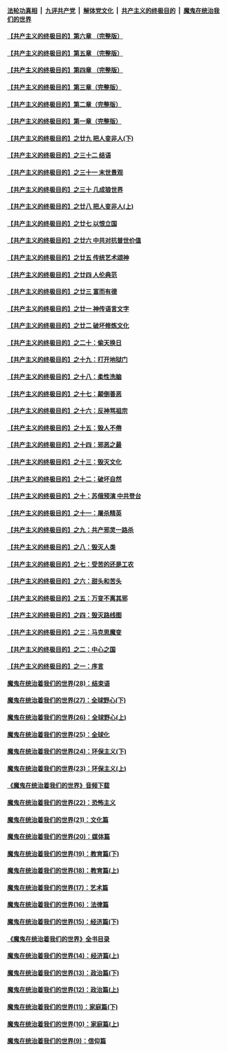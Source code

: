 ####  [法轮功真相](../../../../basic/blob/master/README.md?t=08252126) &nbsp;|&nbsp; [九评共产党](../../../../9ping.md/blob/master/README.md?t=08252126) &nbsp;|&nbsp; [解体党文化](../../../../jtdwh.md/blob/master/README.md?t=08252126)  &nbsp;|&nbsp; [共产主义的终极目的](../../../../gczydzjmd.md/blob/master/README.md?t=08252126) &nbsp;|&nbsp; [魔鬼在统治我们的世界](../../../../mgztzwmdsj.md/blob/master/README.md?t=08252126) 

#### [【共产主义的终极目的】第六章 （完整版）](../pages/nsc422/n11428913.md?t=08252126) 

#### [【共产主义的终极目的】第五章 （完整版）](../pages/nsc422/n11428912.md?t=08252126) 

#### [【共产主义的终极目的】第四章 （完整版）](../pages/nsc422/n11428907.md?t=08252126) 

#### [【共产主义的终极目的】第三章（完整版）](../pages/nsc422/n11428848.md?t=08252126) 

#### [【共产主义的终极目的】第二章（完整版）](../pages/nsc422/n11428831.md?t=08252126) 

#### [【共产主义的终极目的】第一章（完整版）](../pages/nsc422/n11417651.md?t=08252126) 

#### [【共产主义的终极目的】之廿九 把人变非人(下)](../pages/nsc422/n11344140.md?t=08252126) 

#### [【共产主义的终极目的】之三十二 结语](../pages/nsc422/n11360535.md?t=08252126) 

#### [【共产主义的终极目的】之三十一 末世景观](../pages/nsc422/n11351129.md?t=08252126) 

#### [【共产主义的终极目的】之三十 几成狼世界](../pages/nsc422/n11348280.md?t=08252126) 

#### [【共产主义的终极目的】之廿八 把人变非人(上)](../pages/nsc422/n11340492.md?t=08252126) 

#### [【共产主义的终极目的】之廿七 以恨立国](../pages/nsc422/n11336944.md?t=08252126) 

#### [【共产主义的终极目的】之廿六 中共对抗普世价值](../pages/nsc422/n11324785.md?t=08252126) 

#### [【共产主义的终极目的】之廿五 传统艺术颂神](../pages/nsc422/n11296396.md?t=08252126) 

#### [【共产主义的终极目的】之廿四 人伦典范](../pages/nsc422/n11296397.md?t=08252126) 

#### [【共产主义的终极目的】之廿三 富而有德](../pages/nsc422/n11283598.md?t=08252126) 

#### [【共产主义的终极目的】之廿一 神传语言文字](../pages/nsc422/n11263265.md?t=08252126) 

#### [【共产主义的终极目的】之廿二 破坏修炼文化](../pages/nsc422/n11245728.md?t=08252126) 

#### [【共产主义的终极目的】之二十：偷天换日](../pages/nsc422/n11238846.md?t=08252126) 

#### [【共产主义的终极目的】之十九：打开地狱门](../pages/nsc422/n11206376.md?t=08252126) 

#### [【共产主义的终极目的】之十八：柔性洗脑](../pages/nsc422/n11199994.md?t=08252126) 

#### [【共产主义的终极目的】之十七：颠倒善恶](../pages/nsc422/n11179782.md?t=08252126) 

#### [【共产主义的终极目的】之十六：反神骂祖宗](../pages/nsc422/n11166798.md?t=08252126) 

#### [【共产主义的终极目的】之十五：毁人不倦](../pages/nsc422/n11166792.md?t=08252126) 

#### [【共产主义的终极目的】之十四：邪恶之最](../pages/nsc422/n11150249.md?t=08252126) 

#### [【共产主义的终极目的】之十三：毁灭文化](../pages/nsc422/n11135227.md?t=08252126) 

#### [【共产主义的终极目的】之十二：破坏自然](../pages/nsc422/n11135214.md?t=08252126) 

#### [【共产主义的终极目的】之十：苏俄预演 中共登台](../pages/nsc422/n11118424.md?t=08252126) 

#### [【共产主义的终极目的】之十一：屠杀精英](../pages/nsc422/n11118442.md?t=08252126) 

#### [【共产主义的终极目的】之九：共产邪灵一路杀](../pages/nsc422/n11114139.md?t=08252126) 

#### [【共产主义的终极目的】之八：毁灭人类](../pages/nsc422/n11108503.md?t=08252126) 

#### [【共产主义的终极目的】之七：受苦的还是工农](../pages/nsc422/n11101809.md?t=08252126) 

#### [【共产主义的终极目的】之六：甜头和苦头](../pages/nsc422/n11096971.md?t=08252126) 

#### [【共产主义的终极目的】之五：万变不离其邪](../pages/nsc422/n11091285.md?t=08252126) 

#### [【共产主义的终极目的】之四：毁灭路线图](../pages/nsc422/n11086284.md?t=08252126) 

#### [【共产主义的终极目的】之三：马克思魔变](../pages/nsc422/n11061941.md?t=08252126) 

#### [【共产主义的终极目的】之二：中心之国](../pages/nsc422/n11047728.md?t=08252126) 

#### [【共产主义的终极目的】之一：序言](../pages/nsc422/n11086077.md?t=08252126) 

#### [魔鬼在统治着我们的世界(28)：结束语](../pages/nsc422/n10936246.md?t=08252126) 

#### [魔鬼在统治着我们的世界(27)：全球野心(下)](../pages/nsc422/n10928319.md?t=08252126) 

#### [魔鬼在统治着我们的世界(26)：全球野心(上)](../pages/nsc422/n10900318.md?t=08252126) 

#### [魔鬼在统治着我们的世界(25)：全球化](../pages/nsc422/n10788205.md?t=08252126) 

#### [魔鬼在统治着我们的世界(24)：环保主义(下)](../pages/nsc422/n10695307.md?t=08252126) 

#### [魔鬼在统治着我们的世界(23)：环保主义(上)](../pages/nsc422/n10688613.md?t=08252126) 

#### [《魔鬼在统治着我们的世界》音频下载](../pages/nsc422/n10635553.md?t=08252126) 

#### [魔鬼在统治着我们的世界(22)：恐怖主义](../pages/nsc422/n10614727.md?t=08252126) 

#### [魔鬼在统治着我们的世界(21)：文化篇](../pages/nsc422/n10597706.md?t=08252126) 

#### [魔鬼在统治着我们的世界(20)：媒体篇](../pages/nsc422/n10586579.md?t=08252126) 

#### [魔鬼在统治着我们的世界(19)：教育篇(下)](../pages/nsc422/n10564808.md?t=08252126) 

#### [魔鬼在统治着我们的世界(18)：教育篇(上)](../pages/nsc422/n10526970.md?t=08252126) 

#### [魔鬼在统治着我们的世界(17)：艺术篇](../pages/nsc422/n10499093.md?t=08252126) 

#### [魔鬼在统治着我们的世界(16)：法律篇](../pages/nsc422/n10485969.md?t=08252126) 

#### [魔鬼在统治着我们的世界(15)：经济篇(下)](../pages/nsc422/n10469975.md?t=08252126) 

#### [《魔鬼在统治着我们的世界》全书目录](../pages/nsc422/n10464261.md?t=08252126) 

#### [魔鬼在统治着我们的世界(14)：经济篇(上)](../pages/nsc422/n10457370.md?t=08252126) 

#### [魔鬼在统治着我们的世界(13)：政治篇(下)](../pages/nsc422/n10448270.md?t=08252126) 

#### [魔鬼在统治着我们的世界(12)：政治篇(上)](../pages/nsc422/n10444576.md?t=08252126) 

#### [魔鬼在统治着我们的世界(11)：家庭篇(下)](../pages/nsc422/n10440961.md?t=08252126) 

#### [魔鬼在统治着我们的世界(10)：家庭篇(上)](../pages/nsc422/n10435448.md?t=08252126) 

#### [魔鬼在统治着我们的世界(9)：信仰篇](../pages/nsc422/n10432159.md?t=08252126) 

